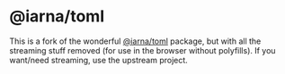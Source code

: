 # @iarna/toml

This is a fork of the wonderful [@iarna/toml](https://github.com/iarna/iarna-toml) package, but with all the streaming stuff removed (for use in the browser without polyfills). If you want/need streaming, use the upstream project.
